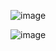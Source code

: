 ![image](https://github.com/21700776/WordMasterProject/assets/143426956/e130808d-65d7-4e3c-bac8-268463d359bc)

![image](https://github.com/21700776/WordMasterProject/assets/143426956/8ba92e15-c148-411e-8dd1-b3a41864f048)
